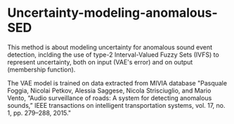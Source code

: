 # Uncertainty-modeling-anomalous-SED
This method is about modeling uncertainty for anomalous sound event detection, inclding the use of type-2 Interval-Valued Fuzzy Sets (IVFS) to represent uncertainty, both on input (VAE's error) and on output (membership function).

The VAE model is trained on data extracted from MIVIA database "Pasquale Foggia, Nicolai Petkov, Alessia Saggese, Nicola Strisciuglio, and Mario Vento, “Audio surveillance of roads: A system for detecting anomalous sounds,” IEEE transactions on intelligent transportation systems, vol. 17, no. 1, pp. 279–288, 2015." 


